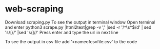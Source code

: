 # web-scraping
Download scraping.py
To see the output in terminal window
Open terminal and enter
python3 scrape.py |html2text|grep -v ',' |sed -r '/^\s*$/d' | sed 's/\[//' |sed 's/\]//'
Press enter and type the url in next line


To see the output in csv file add '>nameofcsvfile.csv' to the code
